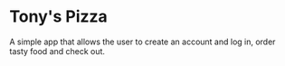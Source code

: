 # Tony's Pizza 

A simple app that allows the user to create an account and log in, order tasty food and check out. 
